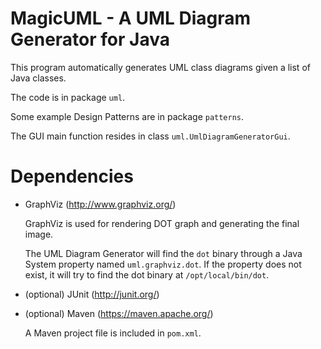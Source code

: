 MagicUML - A UML Diagram Generator for Java
===========================================

This program automatically generates UML class diagrams given a list of Java
classes.

The code is in package `uml`.

Some example Design Patterns are in package `patterns`.

The GUI main function resides in class `uml.UmlDiagramGeneratorGui`.

# Dependencies

- GraphViz (http://www.graphviz.org/)

  GraphViz is used for rendering DOT graph and generating the final image.

  The UML Diagram Generator will find the `dot` binary through a Java System
  property named `uml.graphviz.dot`. If the property does not exist, it will
  try to find the dot binary at `/opt/local/bin/dot`.

- (optional) JUnit (http://junit.org/)

- (optional) Maven (https://maven.apache.org/)

  A Maven project file is included in `pom.xml`.

